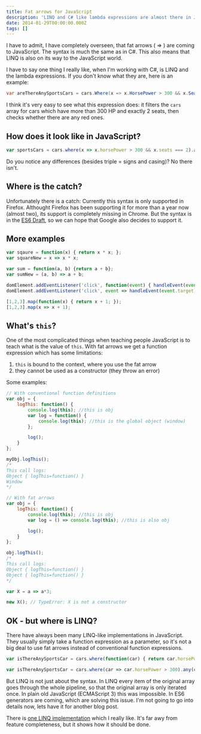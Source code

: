 ```yaml
---
title: Fat arrows for JavaScript
description: 'LINQ and C# like lambda expressions are almost there in JavaScript.'
date: 2014-01-29T00:00:00.000Z
tags: []
---
```


I have to admit, I have completely overseen, that fat arrows ( => ) are coming to JavaScript. The syntax is much the same as in C#. This also means that LINQ is also on its way to the JavaScript world.

<!-- readmore -->

I have to say one thing I really like, when I'm working with C#, is LINQ and the lambda expressions. If you don't know what they are, here is an example:
```C#
var areThereAnySportsCars = cars.Where(x => x.HorsePower > 300 && x.Seats == 2).Any(y => y.Color == 'RED');
```

I think it's very easy to see what this expression does: it filters the `cars` array for cars which have more than 300 HP and exactly 2 seats,
then checks whether there are any red ones.

## How does it look like in JavaScript?
```JavaScript
var sportsCars = cars.where(x => x.horsePower > 300 && x.seats === 2).any(y => y.Color === 'RED');
```

Do you notice any differences (besides triple = signs and casing)? No there isn't.

## Where is the catch?
Unfortunately there is a catch:
Currently this syntax is only supported in Firefox.
Althought Firefox has been supporting it for more than a year now (almost two), its support is completely missing in Chrome.
But the syntax is in the <a href="http://wiki.ecmascript.org/doku.php?id=harmony:arrow_function_syntax" rel="external,nofollow">ES6 Draft</a>,
so we can hope that Google also decides to support it.

## More examples
```JavaScript
var sqaure = function(x) { return x * x; };
var squareNew = x => x * x;

var sum = function(a, b) {return a + b};
var sumNew = (a, b) => a + b;

domElement.addEventListener('click', function(event) { handleEvent(event.target); });
domElement.addEventListener('click', event => handleEvent(event.target));

[1,2,3].map(function(x) { return x + 1; });
[1,2,3].map(x => x + 1);
```

## What's `this`?
One of the most complicated things when teaching people JavaScript is to teach what is the value of `this`.
With fat arrows we get a function expression which has some limitations:
1. `this` is bound to the context, where you use the fat arrow
2. they cannot be used as a constructor (they throw an error)

Some examples:
```JavaScript
// With conventional function definitions
var obj = {
    logThis: function() {
        console.log(this); //this is obj
        var log = function() {
            console.log(this); //this is the global object (window)
        };

        log();
    }
};

myObj.logThis();
/*
This call logs:
Object { logThis=function() }
Window
*/

// With fat arrows
var obj = {
    logThis: function() {
        console.log(this); //this is obj
        var log = () => console.log(this); //this is also obj

        log();
    }
};

obj.logThis();
/*
This call logs:
Object { logThis=function() }
Object { logThis=function() }
*/

var X = a => a*3;

new X(); // TypeError: X is not a constructor
```

## OK - but where is LINQ?
There have always been many LINQ-like implementations in JavaScript. They usually simply take a function expression as a parameter,
so it's not a big deal to use fat arrows instead of conventional function expressions.
```JavaScript
var isThereAnySportsCar = cars.where(function(car) { return car.horsePower > 300; }).any(function(c) { return c.seats === 2; });

var isThereAnySportsCar = cars.where(car => car.horsePower > 300).any(c => c.seats === 2);
```

But LINQ is not just about the syntax. In LINQ every item of the original array goes through the whole pipeline, so that the original array is only iterated once.
In plain old JavaScript (ECMAScript 3) this was impossible. In ES6 generators are coming, which are solving this issue.
I'm not going to go into details now, lets have it for another blog post.

There is <a rel="external,nofollow" href="https://github.com/aaronpowell/linq-in-javascript/">one LINQ implementation</a> which I really like.
It's far awy from feature completeness, but it shows how it should be done.
